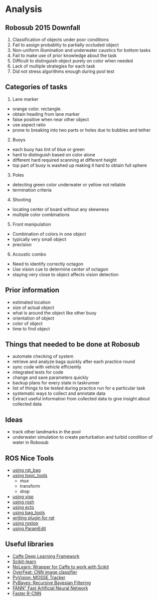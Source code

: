# Analysis 

## Robosub 2015 Downfall
1. Classification of objects under poor conditions 
2. Fail to assign probablity to partially occluded object 
3. Non-uniform illumination and underwater caustics for bottom tasks 
4. Fail to make use of prior knowledge about the task
5. Difficult to distinguish object purely on color when needed 
6. Lack of multiple strategies for each task
7. Did not stress algorithms enough during pool test 

## Categories of tasks 
1. Lane marker
  - orange color. rectangle. 
  - obtain heading from lane marker
  - false positive when near other object 
  - use aspect ratio 
  - prone to breaking into two parts or holes due to bubbles and tether

2. Buoys
  - each buoy has tint of blue or green 
  - hard to distinguish based on color alone 
  - different hard required scanning at different height 
  - top part of buoy is washed up making it hard to obtain full sphere 

3. Poles
  - detecting green color underwater or yellow not reliable 
  - termination criteria 

4. Shooting 
  - locating center of board without any skewness 
  - multiple color combinations 

5. Front manipulation 
  - Combination of colors in one object
  - typically very small object 
  - precision 

6. Acoustic combo 
  - Need to identify correctly octagon 
  - Use vision cue to determine center of octagon 
  - staying very close to object affects vision detection 
  
## Prior information
  - estimated location 
  - size of actual object
  - what is around the object like other buoy 
  - orientation of object 
  - color of object
  - time to find object 

## Things that needed to be done at Robosub 
  -  automate checking of system 
  -  retrieve and analyze bags quickly after each practice round 
  -  sync code with vehicle efficiently
  -  integrated tests for code 
  -  change and save parameters quickly
  -  backup plans for every state in taskrunner 
  -  list of things to be tested during practice run for a particular task 
  -  systematic ways to collect and annotate data 
  -  Extract useful information from collected data to give insight about collected data

## Ideas
  - track other landmarks in the pool
  - underwater simulation to create perturbation and turbid condition of water in Robosub 
  
## ROS Nice Tools 
  - [using rqt_bag](http://wiki.ros.org/rqt_bag)
  - [using topic_tools](http://wiki.ros.org/topic_tools)
    - mux 
    - transform
    - drop 
  - [using visp](http://wiki.ros.org/visp) 
  - [using rosh](http://wiki.ros.org/rosh)
  - [using ecto](http://plasmodic.github.io/ecto/)
  - [using bag_tools](http://wiki.ros.org/bag_tools)
  - [writing plugin for rqt](http://wiki.ros.org/rqt/Tutorials/Writing%20a%20Python%20Plugin)
  - [using rostop](http://wiki.ros.org/rqt_top)
  - [using ParamEdit](http://wiki.ros.org/rosgui_paramedit)
  
## Useful libraries
  - [Caffe Deep Learning Framework](http://caffe.berkeleyvision.org/)
  - [Scikit-learn](http://scikit-learn.org/stable/)
  - [NoLearn: Wrapper for Caffe to work with Scikit](https://pythonhosted.org/nolearn/)
  - [OverFeat: CNN image classifier](https://github.com/sermanet/OverFeat)
  - [PyVision: MOSSE Tracker](https://github.com/sermanet/OverFeat)
  - [PyBayes: Recursive Bayesian Filtering](https://github.com/rlabbe/Kalman-and-Bayesian-Filters-in-Python)
  - [FANN" Fast Artificial Neural Network](http://leenissen.dk/fann/wp/)
  - [Faster R-CNN](https://github.com/rbgirshick/fast-rcnn)
